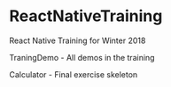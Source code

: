 # ReactNativeTraining
React Native Training for Winter 2018

TraningDemo - All demos in the training

Calculator - Final exercise skeleton

